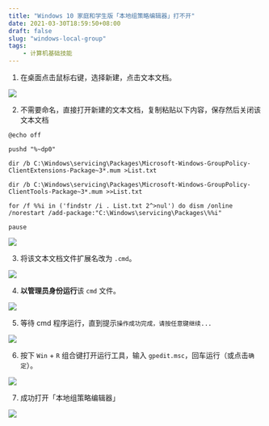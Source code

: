 ```yaml
---
title: "Windows 10 家庭和学生版「本地组策略编辑器」打不开"
date: 2021-03-30T18:59:50+08:00
draft: false
slug: "windows-local-group"
tags:
    - 计算机基础技能
---
```


1. 在桌面点击鼠标右键，选择新建，点击文本文档。

![](https://waringhu-md-img-oss.oss-cn-hangzhou.aliyuncs.com/md-img/2341884-20210330184837932-1710594503-20230629161854527.png)

2. 不需要命名，直接打开新建的文本文档，复制粘贴以下内容，保存然后关闭该文本文档

```
@echo off

pushd "%~dp0"

dir /b C:\Windows\servicing\Packages\Microsoft-Windows-GroupPolicy-ClientExtensions-Package~3*.mum >List.txt

dir /b C:\Windows\servicing\Packages\Microsoft-Windows-GroupPolicy-ClientTools-Package~3*.mum >>List.txt

for /f %%i in ('findstr /i . List.txt 2^>nul') do dism /online /norestart /add-package:"C:\Windows\servicing\Packages\%%i"

pause
```

![](https://waringhu-md-img-oss.oss-cn-hangzhou.aliyuncs.com/md-img/2341884-20210330184900169-849110347.png)

3. 将该文本文档文件扩展名改为 `.cmd`。

![](https://waringhu-md-img-oss.oss-cn-hangzhou.aliyuncs.com/md-img/2341884-20210330184915036-2087837800.png)

4. **以管理员身份运行**该 `cmd` 文件。

![](https://waringhu-md-img-oss.oss-cn-hangzhou.aliyuncs.com/md-img/2341884-20210330184926356-2115979610.png)

5. 等待 cmd 程序运行，直到提示`操作成功完成，请按任意键继续...`

![](https://waringhu-md-img-oss.oss-cn-hangzhou.aliyuncs.com/md-img/2341884-20210330184937710-2008615392.png)

6. 按下 `Win` + `R` 组合键打开运行工具，输入 `gpedit.msc`，回车运行（或点击`确定`）。

![](https://waringhu-md-img-oss.oss-cn-hangzhou.aliyuncs.com/md-img/2341884-20210330184955869-197266587.png)

7. 成功打开「本地组策略编辑器」

![](https://waringhu-md-img-oss.oss-cn-hangzhou.aliyuncs.com/md-img/2341884-20210330185007305-1972286635.png)